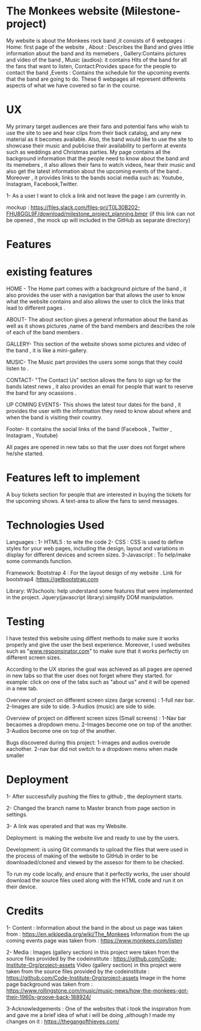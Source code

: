 # The Monkees website (Milestone-project)

My website is about the Monkees rock band ,it consists of 6 webpages : Home: first page of the website , About : Describes the Band and gives little information about the band and its memebers , Gallery:Contains pictures and video of the band , Music (audios): it contains Hits of the band for all the fans that want to listen, Contact:Provides space for the people to contact the band ,Events : Contains the schedule for the upcoming events that the band are going to do. These 6 webpages all represent differents aspects of what we have covered so far in the course.

# UX 

My primary target audiences are their fans and potential fans who wish to use the site to see and hear clips from their back catalog, and any new material as it becomes available.
Also, the band would like to use the site to showcase their music and publicise their availability to perform at events such as weddings and Christmas parties. 
My page contains all the background information that the people need to know about the band and its memebers , it also allows their fans to watch videos, hear their music and also get the latest information about the upcoming events of the band . Moreover , it provides links to the bands social media such as: Youtube, Instagram, Facebook,Twitter.

1- As a user I want to click a link and not leave the page i am currently in.

mockup : https://files.slack.com/files-pri/T0L30B202-FHU8GGL9F/download/milestone_project_planning.bmpr 
(if this link can not be opened , the mock up will included in the GitHub as separate directory)

# Features 

# existing features 

HOME - The Home part comes with a background picture of the band , it also provides the user with a navigation bar that allows the user to know what the website contains and also allows the user to click the links that lead to different pages .

ABOUT- The about section gives a general information about the band as well as it shows pictures ,name of the band members and describes the role of each of the band members .

GALLERY- This section of the website shows some pictures and video of the band , it is like a mini-gallery.

MUSIC- The Music part provides the users some songs that they could listen to .

CONTACT- "The Contact Us" section allows the fans to sign up for the bands latest news , it also provides an email for people that want to reserve the band for any ocassions .

UP COMING EVENTS- This shows the latest tour dates for the band , it provides the user with the information they need to know about where and when the band is visiting their country.

Footer- It contains the social links of the band (Facebook , Twitter , Instagram , Youtube)

All pages are opened in new tabs so that the user does not forget where he/she started. 

# Features left to implement 

A buy tickets section for people that are interested in buying the tickets for the upcoming shows.
A text-area to allow the fans to send messages.

# Technologies Used 
 
Languages : 1- HTML5 : to wite the code 
            2- CSS  : CSS is used to define styles for your web pages, including the design, layout and variations in display for different devices and screen sizes.
            3-Javascript : To help/make some commands function.
            
Framework: Bootstrap 4 : For the layout design of my website . 
            Link for bootstrap4 :https://getbootstrap.com
            

Library: W3schools: help understand some features that were implemented in the project.
        Jquery(javascript library):simplify DOM manipulation.
        

# Testing 

I have tested this website using diffent methods to make sure it works properly and give the user the best experience. Moreover, I used websites such as  "www.responsinator.com" to make sure that it works perfectly on different screen sizes.

According to the UX stories the goal was achieved as all pages are opened in new tabs so that the user does not forget where they started. 
for example:  click on one of the tabs such as "about us" and it will be opened in a new tab.

Overview of project on different screen sizes (large screens) :
1-full nav bar. 
2-Images are side to side.
3-Audios (music) are side to side.

Overview of project on different screen sizes (Small screens) :
1-Nav bar becaomes a dropdown menu.
2-Images become one on top of the another.
3-Audios become one on top of the another.

Bugs discovered during this project: 
1-images and audios overode eachother.
2-nav bar did not switch to a dropdown menu when made smaller 

# Deployment

1- After successfully pushing the files to github , the deployment starts.

2- Changed the branch name to Master branch from page section in settings.

3- A link was operated and that was my Website.

Deployment: is making the website live and ready to use by the users.

Development: is using Git commands to upload the files that were used in the process of making of the website to GitHub in order to be downloaded/cloned and viewed by the assesor for them to be checked.

To run my code locally, and ensure that it perfectly works, the user should download the source files used along with the HTML code and run it on their device.

# Credits

1- Content : Information about the band in the about us page was taken from : https://en.wikipedia.org/wiki/The_Monkees
             Information from the up coming events page was taken from : https://www.monkees.com/listen
             
2- Media : Images (gallery section) in this project were taken from the source files provided by the codeinstitute : https://github.com/Code-Institute-Org/project-assets
           Video (gallery section) in this project were taken from the source files provided by the codeinstitute : https://github.com/Code-Institute-Org/project-assets
           Image in the home page background was taken from : https://www.rollingstone.com/music/music-news/how-the-monkees-got-their-1960s-groove-back-188924/

3-Acknowledgements :
One of the websites that i took the inspiration from and gave me a brief idea of what i will be doing ,although I made my changes on it  : https://thegangofthieves.com/